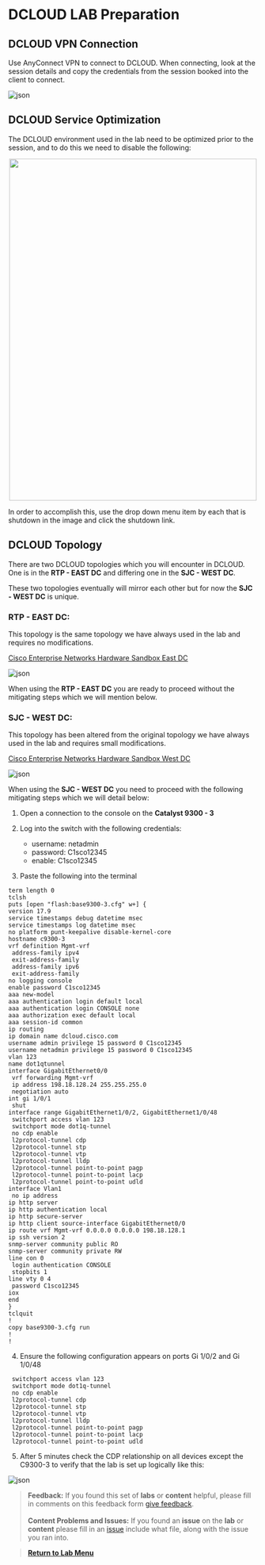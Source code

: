 # DCLOUD LAB Preparation

## DCLOUD VPN Connection

Use AnyConnect VPN to connect to DCLOUD. When connecting, look at the session details and copy the credentials from the session booked into the client to connect.

![json](./LAB-7-CICD-Orchestration/images/VPN-to-dCLOUD.png?raw=true "Import JSON")

## DCLOUD Service Optimization

The DCLOUD environment used in the lab need to be optimized prior to the session, and to do this we need to disable the following:

<p align="center"><img src="./LAB-7-CICD-Orchestration/images/ShutdownUnused.png" width="500" height="690"></p>

In order to accomplish this, use the drop down menu item by each that is shutdown in the image and click the shutdown link.

## DCLOUD Topology

There are two DCLOUD topologies which you will encounter in DCLOUD. One is in the **RTP - EAST DC** and differing one in the **SJC - WEST DC**.

These two topologies eventually will mirror each other but for now the **SJC - WEST DC** is unique.

### RTP - EAST DC:

This topology is the same topology we have always used in the lab and requires no modifications.

[Cisco Enterprise Networks Hardware Sandbox East DC](https://dcloud2-rtp.cisco.com/content/catalogue?search=Enterprise%20Networks%20Hardware%20Sandbox&screenCommand=openFilterScreen)

![json](./LAB-1-Wired-Automation/images/DCLOUD_Topology2.png?raw=true "Import JSON")

When using the **RTP - EAST DC** you are ready to proceed without the mitigating steps which we will mention below.

### SJC - WEST DC:

This topology has been altered from the original topology we have always used in the lab and requires small modifications.

[Cisco Enterprise Networks Hardware Sandbox West DC](https://dcloud2-sjc.cisco.com/content/catalogue?search=Enterprise%20Networks%20Hardware%20Sandbox&screenCommand=openFilterScreen)

![json](./LAB-1-Wired-Automation/images/DCLOUD_Topology3.png?raw=true "Import JSON")

When using the **SJC - WEST DC** you need to proceed with the following mitigating steps which we will detail below:

1. Open a connection to the console on the **Catalyst 9300 - 3**
2. Log into the switch with the following credentials:

   - username: netadmin
   - password: C1sco12345
   - enable:   C1sco12345

3. Paste the following into the terminal 

```
term length 0
tclsh                            
puts [open "flash:base9300-3.cfg" w+] {
version 17.9
service timestamps debug datetime msec
service timestamps log datetime msec
no platform punt-keepalive disable-kernel-core
hostname c9300-3
vrf definition Mgmt-vrf
 address-family ipv4
 exit-address-family
 address-family ipv6
 exit-address-family
no logging console
enable password C1sco12345
aaa new-model
aaa authentication login default local
aaa authentication login CONSOLE none
aaa authorization exec default local 
aaa session-id common
ip routing
ip domain name dcloud.cisco.com
username admin privilege 15 password 0 C1sco12345
username netadmin privilege 15 password 0 C1sco12345
vlan 123
name dot1qtunnel
interface GigabitEthernet0/0
 vrf forwarding Mgmt-vrf
 ip address 198.18.128.24 255.255.255.0
 negotiation auto
int gi 1/0/1
 shut
interface range GigabitEthernet1/0/2, GigabitEthernet1/0/48
 switchport access vlan 123
 switchport mode dot1q-tunnel
 no cdp enable
 l2protocol-tunnel cdp
 l2protocol-tunnel stp
 l2protocol-tunnel vtp
 l2protocol-tunnel lldp
 l2protocol-tunnel point-to-point pagp
 l2protocol-tunnel point-to-point lacp
 l2protocol-tunnel point-to-point udld
interface Vlan1
 no ip address
ip http server
ip http authentication local
ip http secure-server
ip http client source-interface GigabitEthernet0/0
ip route vrf Mgmt-vrf 0.0.0.0 0.0.0.0 198.18.128.1
ip ssh version 2
snmp-server community public RO
snmp-server community private RW
line con 0
 login authentication CONSOLE
 stopbits 1
line vty 0 4
 password C1sco12345
iox
end
}
tclquit
!
copy base9300-3.cfg run
!
!
```

4. Ensure the following configuration appears on ports Gi 1/0/2 and Gi 1/0/48

```
 switchport access vlan 123
 switchport mode dot1q-tunnel
 no cdp enable
 l2protocol-tunnel cdp
 l2protocol-tunnel stp
 l2protocol-tunnel vtp
 l2protocol-tunnel lldp
 l2protocol-tunnel point-to-point pagp
 l2protocol-tunnel point-to-point lacp
 l2protocol-tunnel point-to-point udld
```

5. After 5 minutes check the CDP relationship on all devices except the C9300-3 to verify that the lab is set up logically like this:

![json](./LAB-1-Wired-Automation/images/DCLOUD_Topology2.png?raw=true "Import JSON")

> **Feedback:** If you found this set of **labs** or **content** helpful, please fill in comments on this feedback form [give feedback](https://github.com/kebaldwi/DNAC-TEMPLATES/discussions/new?category=feedback-and-ideas).</br></br>
**Content Problems and Issues:** If you found an **issue** on the **lab** or **content** please fill in an [issue](https://github.com/kebaldwi/DNAC-TEMPLATES/issues/new) include what file, along with the issue you ran into. 

> [**Return to Lab Menu**](./README.md)